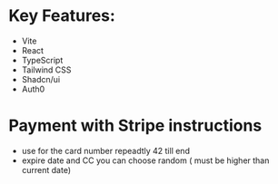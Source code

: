 # Key Features:

- Vite
- React
- TypeScript
- Tailwind CSS
- Shadcn/ui
- Auth0

# Payment with Stripe instructions

- use for the card number repeadtly 42 till end
- expire date and CC you can choose random ( must be higher than current date)
